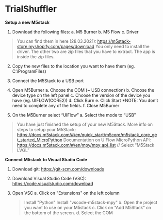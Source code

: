 # TrialShuffler

**Setup a new M5stack**

1. Download the following files:
  a.	M5 Burner
  b.	M5 Flow
  c.	Driver
  > You can find them in here (28.03.2021): https://m5stack-store.myshopify.com/pages/download
  > You only need to install the driver. The other two are zip files that you have to extract. The app is inside the zip files. 
  
2.	Copy the new files to the location you want to have them (eg. C:\ProgramFiles)	

3.	Connect the M5Stack to a USB port

4.	Open M5Burner
  a.	Choose the COM (~ USB connection)
  b.	Choose the device type on the left panel
  c.	Choose the version of the device you have (eg. UIFLOW(CORE2))
  d.	Click Burn
  e.	Click Start
    *NOTE: You don’t need to complete any of the fields.
  f.	Close M5Burner

5.	On the M5Burner select “UIFlow”
  a.	Select the mode to “USB”

>You have just finished the setup of your new M5Stack.
>More info on steps to setup your M5Stack: https://docs.m5stack.com/#/en/quick_start/m5core/m5stack_core_get_started_MicroPython
>Documentation on UIFlow MicroPython API: https://docs.m5stack.com/#/en/mpy/mpy_api_list // Select “M5Stack LVGL”


**Connect M5stack to Visual Studio Code**

1. Download git: https://git-scm.com/downloads

2. Download Visual Studio Code (VSC): https://code.visualstudio.com/download

3. Open VSC
  a. Click on "Extensions" on the left column
      > Install "Python"
      > Install "vscode-m5stack-mpy"
  b. Open the project you want to use on your M5stack
  c. Click on "Add M5Stack" on the bottom of the screen.
  d. Select the COM
